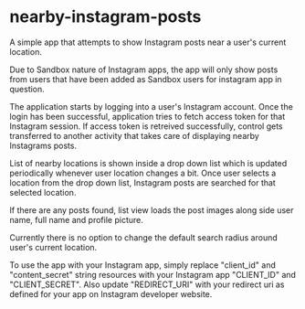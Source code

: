 # nearby-instagram-posts

A simple app that attempts to show Instagram posts near a user's current location.

Due to Sandbox nature of Instagram apps, the app will only show posts from users that have been added as Sandbox users for instagram app in question.

The application starts by logging into a user's Instagram account. Once the login has been successful, application tries to fetch  access token
for that Instagram session.
If access token is retreived successfully, control gets transferred to another activity that takes care of displaying nearby Instagrams posts.

List of nearby locations is shown inside a drop down list which is updated periodically whenever user location changes a bit.
Once user selects a location from the drop down list, Instagram posts are searched for that selected location.

If there are any posts found, list view loads the post images along side user name, full name and profile picture.

Currently there is no option to change the default search radius around user's current location.

To use the app with your Instagram app, simply replace "client_id" and "content_secret" string resources with your Instagram app "CLIENT_ID" and "CLIENT_SECRET". Also update "REDIRECT_URI" with your redirect uri as defined for your app on Instagram developer website.